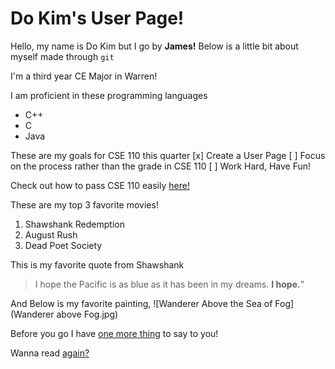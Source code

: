 # Do Kim's User Page!

Hello, my name is Do Kim but I go by **James!**
Below is a little bit about myself made through `git`

I'm a third year CE Major in Warren!

I am proficient in these programming languages
- C++
- C
- Java

These are my goals for CSE 110 this quarter
[x] Create a User Page
[ ] Focus on the process rather than the grade in CSE 110
[ ] Work Hard, Have Fun!

Check out how to pass CSE 110 easily [here!](https://www.youtube.com/watch?v=dQw4w9WgXcQ)

These are my top 3 favorite movies!
1. Shawshank Redemption
2. August Rush
3. Dead Poet Society

This is my favorite quote from Shawshank
> I hope the Pacific is as blue as it has been in my dreams. **I hope.**"

And Below is my favorite painting,
![Wanderer Above the Sea of Fog](Wanderer above Fog.jpg)




Before you go I have [one more thing](./goodday.md) to say to you!

Wanna read [again?](#do-kims-user-page)
